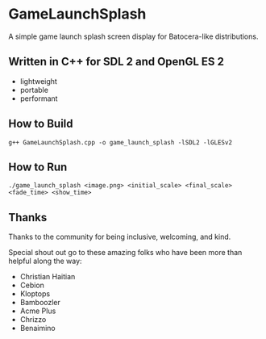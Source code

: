 # GameLaunchSplash
A simple game launch splash screen display for Batocera-like distributions.

## Written in C++ for SDL 2 and OpenGL ES 2
* lightweight
* portable
* performant

## How to Build
```g++ GameLaunchSplash.cpp -o game_launch_splash -lSDL2 -lGLESv2```

## How to Run
```./game_launch_splash <image.png> <initial_scale> <final_scale> <fade_time> <show_time>```

## Thanks
Thanks to the community for being inclusive, welcoming, and kind.

Special shout out go to these amazing folks who have been more than helpful along the way:
* Christian Haitian
* Cebion
* Kloptops
* Bamboozler
* Acme Plus
* Chrizzo
* Benaimino
